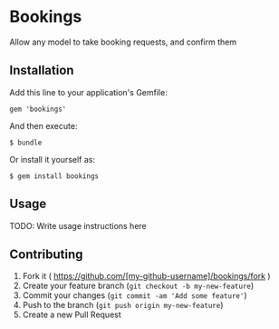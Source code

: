 # Bookings

Allow any model to take booking requests, and confirm them

## Installation

Add this line to your application's Gemfile:

    gem 'bookings'

And then execute:

    $ bundle

Or install it yourself as:

    $ gem install bookings

## Usage

TODO: Write usage instructions here

## Contributing

1. Fork it ( https://github.com/[my-github-username]/bookings/fork )
2. Create your feature branch (`git checkout -b my-new-feature`)
3. Commit your changes (`git commit -am 'Add some feature'`)
4. Push to the branch (`git push origin my-new-feature`)
5. Create a new Pull Request

